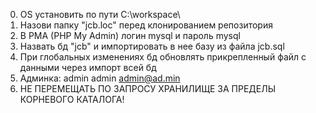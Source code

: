0) OS установить по пути C:\workspace\
1) Назови папку "jcb.loc" перед клонированием репозитория
2) В PMA (PHP My Admin) логин mysql и пароль mysql
3) Назвать бд "jcb" и импортировать в нее базу из файла  jcb.sql
4) При глобальных изменениях бд обновлять прикрепленный файл с данными через импорт всей бд
5) Админка: admin admin admin@ad.min
6) НЕ ПЕРЕМЕЩАТЬ ПО ЗАПРОСУ ХРАНИЛИЩЕ ЗА ПРЕДЕЛЫ КОРНЕВОГО КАТАЛОГА!